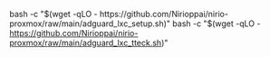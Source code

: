 bash -c "$(wget -qLO - https://github.com/Nirioppai/nirio-proxmox/raw/main/adguard_lxc_setup.sh)"
bash -c "$(wget -qLO - https://github.com/Nirioppai/nirio-proxmox/raw/main/adguard_lxc_tteck.sh)"
